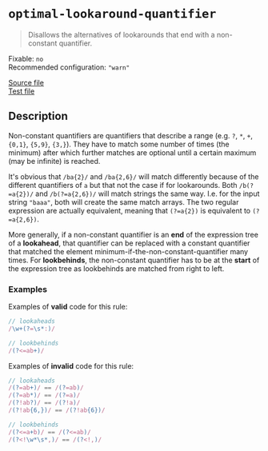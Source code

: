 # `optimal-lookaround-quantifier`

> Disallows the alternatives of lookarounds that end with a non-constant
> quantifier.

Fixable: `no` <br> Recommended configuration: `"warn"`

<!-- prettier-ignore -->
[Source file](https://github.com/RunDevelopment/eslint-plugin-clean-regex/blob/master/lib/rules/optimal-lookaround-quantifier.js) <br> [Test file](https://github.com/RunDevelopment/eslint-plugin-clean-regex/blob/master/tests/lib/rules/optimal-lookaround-quantifier.js)

## Description

Non-constant quantifiers are quantifiers that describe a range (e.g. `?`, `*`,
`+`, `{0,1}`, `{5,9}`, `{3,}`). They have to match some number of times (the
minimum) after which further matches are optional until a certain maximum (may
be infinite) is reached.

It's obvious that `/ba{2}/` and `/ba{2,6}/` will match differently because of
the different quantifiers of `a` but that not the case if for lookarounds. Both
`/b(?=a{2})/` and `/b(?=a{2,6})/` will match strings the same way. I.e. for the
input string `"baaa"`, both will create the same match arrays. The two regular
expression are actually equivalent, meaning that `(?=a{2})` is equivalent to
`(?=a{2,6})`.

More generally, if a non-constant quantifier is an **end** of the expression
tree of a **lookahead**, that quantifier can be replaced with a constant
quantifier that matched the element minimum-if-the-non-constant-quantifier many
times. For **lookbehinds**, the non-constant quantifier has to be at the
**start** of the expression tree as lookbehinds are matched from right to left.

### Examples

Examples of **valid** code for this rule:

<!-- prettier-ignore -->
```js
// lookaheads
/\w+(?=\s*:)/

// lookbehinds
/(?<=ab+)/
```

Examples of **invalid** code for this rule:

<!-- prettier-ignore -->
```js
// lookaheads
/(?=ab+)/ == /(?=ab)/
/(?=ab*)/ == /(?=a)/
/(?!ab?)/ == /(?!a)/
/(?!ab{6,})/ == /(?!ab{6})/

// lookbehinds
/(?<=a+b)/ == /(?<=ab)/
/(?<!\w*\s*,)/ == /(?<!,)/
```
